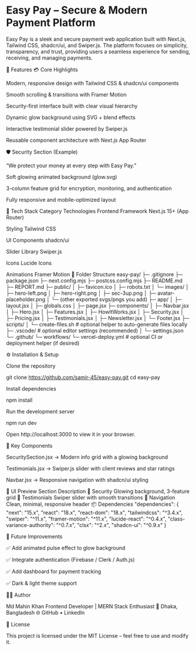 # Easy Pay – Secure & Modern Payment Platform

Easy Pay is a sleek and secure payment web application built with Next.js, Tailwind CSS, shadcn/ui, and Swiper.js.
The platform focuses on simplicity, transparency, and trust, providing users a seamless experience for sending, receiving, and managing payments.

🚀 Features
💳 Core Highlights

Modern, responsive design with Tailwind CSS & shadcn/ui components

Smooth scrolling & transitions with Framer Motion

Security-first interface built with clear visual hierarchy

Dynamic glow background using SVG + blend effects

Interactive testimonial slider powered by Swiper.js

Reusable component architecture with Next.js App Router

🛡️ Security Section (Example)

“We protect your money at every step with Easy Pay.”

Soft glowing animated background (glow.svg)

3-column feature grid for encryption, monitoring, and authentication

Fully responsive and mobile-optimized layout

🧱 Tech Stack
Category	Technologies
Frontend Framework	Next.js 15+ (App Router)

Styling	Tailwind CSS

UI Components	shadcn/ui

Slider Library	Swiper.js

Icons	Lucide Icons

Animations	Framer Motion
📂 Folder Structure
easy-pay/
├─ .gitignore
├─ package.json
├─ next.config.mjs
├─ postcss.config.mjs
├─ README.md
├─ REPORT.md
├─ public/
│  ├─ favicon.ico
│  ├─ robots.txt
│  └─ images/
│     ├─ hero-left.png
│     ├─ hero-right.png
│     ├─ sec-3up.png
│     ├─ avatar-placeholder.png
│     └─ (other exported svgs/pngs you add)
├─ app/
│  ├─ layout.jsx
│  ├─ globals.css
│  ├─ page.jsx
├─ components/
│  ├─ Navbar.jsx
│  ├─ Hero.jsx
│  ├─ Features.jsx
│  ├─ HowItWorks.jsx
│  ├─ Security.jsx
│  ├─ Pricing.jsx
│  ├─ Testimonials.jsx
│  ├─ Newsletter.jsx
│  └─ Footer.jsx
├─ scripts/
│  └─ create-files.sh    # optional helper to auto-generate files locally
├─ .vscode/              # optional editor settings (recommended)
│  └─ settings.json
└─ .github/
   └─ workflows/
      └─ vercel-deploy.yml  # optional CI or deployment helper (if desired)


⚙️ Installation & Setup

Clone the repository

git clone https://github.com/samir-45/easy-pay.git
cd easy-pay


Install dependencies

npm install


Run the development server

npm run dev


Open http://localhost:3000
 to view it in your browser.

🧩 Key Components

SecuritySection.jsx → Modern info grid with a glowing background

Testimonials.jsx → Swiper.js slider with client reviews and star ratings

Navbar.jsx → Responsive navigation with shadcn/ui styling

🎨 UI Preview
Section	Description
💜 Security	Glowing background, 3-feature grid
💬 Testimonials	Swiper slider with smooth transitions
🧭 Navigation	Clean, minimal, responsive header
📦 Dependencies
"dependencies": {
  "next": "15.x",
  "react": "18.x",
  "react-dom": "18.x",
  "tailwindcss": "^3.4.x",
  "swiper": "^11.x",
  "framer-motion": "^11.x",
  "lucide-react": "^0.4.x",
  "class-variance-authority": "^0.7.x",
  "clsx": "^2.x",
  "shadcn-ui": "^0.9.x"
}

🧠 Future Improvements

✅ Add animated pulse effect to glow background

✅ Integrate authentication (Firebase / Clerk / Auth.js)

✅ Add dashboard for payment tracking

✅ Dark & light theme support

🧑‍💻 Author

Md Mahin Khan
Frontend Developer | MERN Stack Enthusiast
📍 Dhaka, Bangladesh
🌐 GitHub
 • LinkedIn

📄 License

This project is licensed under the MIT License – feel free to use and modify it.